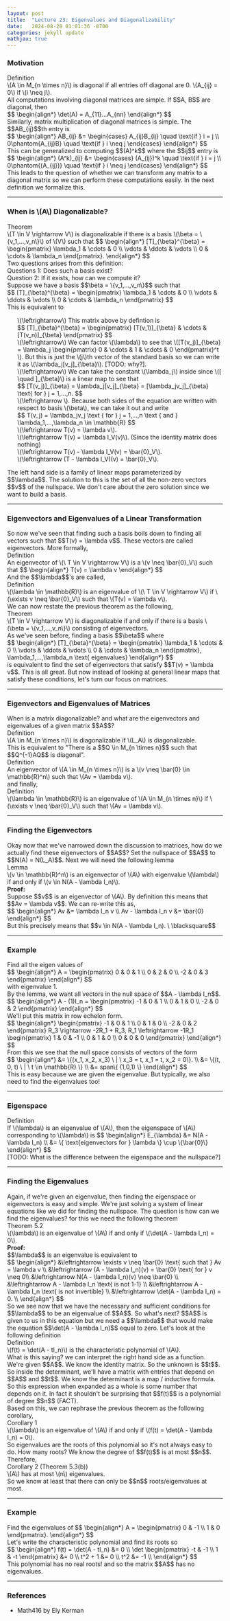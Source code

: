 ```yaml
---
layout: post
title:  "Lecture 23: Eigenvalues and Diagonalizability"
date:   2024-08-20 01:01:36 -0700
categories: jekyll update
mathjax: true
---
```

<!------------------------------------------------------------------------------------>
<h3>Motivation</h3>
<div class="bdiv">
Definition
</div>
<div class="bbdiv">
\(A \in M_{n \times n}\) is diagonal if all entries off diagonal are 0. \(A_{ij} = 0\) if \(i \neq j\).
</div>
All computations involving diagonal matrices are simple. If $$A, B$$ are diagonal, then 
<div>
$$
\begin{align*}
\det(A) = A_{11}...A_{nn}
\end{align*}
$$
</div>
Similarly, matrix multiplication of diagonal matrices is simple. The $$AB_{ij}$$th entry is
<div>
$$
\begin{align*}
AB_{ij} &= \begin{cases} A_{ij}B_{ij} \quad \text{if } i = j \\ 0\phantom{A_{ij}B} \quad \text{if } i \neq j \end{cases}
\end{align*}
$$
</div>
This can be generalized to computing $$(A)^k$$ where the $$ij$$ entry is
<div>
$$
\begin{align*}
(A^k)_{ij} &= \begin{cases} (A_{ij})^k \quad \text{if } i = j \\ 0\phantom{(A_{ij})} \quad \text{if } i \neq j \end{cases}
\end{align*}
$$
</div>
This leads to the question of whether we can transform any matrix to a diagonal matrix so we can perform these computations easily. In the next definition we formalize this.
<hr>

<!------------------------------------------------------------------------------------>
<h3>When is \(A\) Diagonalizable?</h3>
<div class="purdiv">
Theorem
</div>
<div class="purbdiv">
\(T \in V \rightarrow V\) is diagonalizable if there is a basis \(\beta = \{v_1,...,v_n\}\) of \(V\) such that 
$$
\begin{align*}
[T]_{\beta}^{\beta} = 
\begin{pmatrix} 
\lambda_1 & \cdots & 0 \\
\vdots & \ddots & \vdots \\
0 & \cdots & \lambda_n
\end{pmatrix}.
\end{align*}
$$
</div>
<!------------------------------------------------------------------------------------>
Two questions arises from this definition:
<br>
Questions 1: Does such a basis exist?
<br>
Question 2: If it exists, how can we compute it?
<br>
Suppose we have a basis $$\beta = \{v_1,...,v_n\}$$ such that
<div>
$$
[T]_{\beta}^{\beta} = 
\begin{pmatrix} 
\lambda_1 & \cdots & 0 \\
\vdots & \ddots & \vdots \\
0 & \cdots & \lambda_n
\end{pmatrix}
$$
</div>
This is equivalent to
<ul style="list-style: none;">
	<li> \(\leftrightarrow\) This matrix above by defintion is 
<div>
$$
[T]_{\beta}^{\beta} = 
\begin{pmatrix} 
[T(v_1)]_{\beta} & \cdots & [T(v_n)]_{\beta}
\end{pmatrix}
$$
</div>
	</li>
    <li>\(\leftrightarrow\) We can factor \(\lambda\) to see that \([T(v_j)]_{\beta} =  \lambda_j \begin{pmatrix} 0 & \cdots & 1 & \cdots & 0 \end{pmatrix}^t \). But this is just the \(j\)th vector of the standard basis so we can write it as \(\lambda_j[v_j]_{\beta}\). [TODO: why?].
	</li>
    <li>\(\leftrightarrow\) We can take the constant \(\lambda_j\) inside since \([ \quad ]_{\beta}\) is a linear map to see that
		<div>
		$$
		 [T(v_j)]_{\beta} = \lambda_j[v_j]_{\beta} = [\lambda_jv_j]_{\beta}  \text{ for } j = 1,...,n.
		$$
		</div>
	</li>
	<li>\(\leftrightarrow \). Because both sides of the equation are written with respect to basis \(\beta\), we can take it out and write
		<div>
		$$
		 T(v_j) = \lambda_jv_j \text { for } j = 1,...,n \text { and } \lambda_1,...,\lambda_n \in \mathbb{R}
		$$
		</div>
	</li>
	<li>\(\leftrightarrow T(v) = \lambda v\).
	</li>
	<li>\(\leftrightarrow T(v) = \lambda I_V(v)\). (Since the identity matrix does nothing)
	</li>
	<li>\(\leftrightarrow T(v) - \lambda I_V(v) = \bar{0}_V\).
	</li>
	<li>\(\leftrightarrow (T - \lambda I_V)(v) = \bar{0}_V\).
	</li>
</ul>
The left hand side is a family of linear maps parameterized by $$\lambda$$. The solution to this is the set of all the non-zero vectors $$v$$ of the nullspace. We don't care about the zero solution since we want to build a basis.
<hr>

<!------------------------------------------------------------------------------------>
<h3>Eigenvectors and Eigenvalues of a Linear Transformation</h3>
So now we've seen that finding such a basis boils down to finding all vectors such that $$T(v) = \lambda v$$. These vectors are called eigenvectors. More formally,

<div class="bdiv">
Definition
</div>
<div class="bbdiv">
An eigenvector of \(\ T \in V \rightarrow V\) is a \(v \neq \bar{0}_V\) such that
$$
\begin{align*}
T(v) = \lambda v
\end{align*}
$$
</div>
And the $$\lambda$$'s are called,
<br>
<div class="bdiv">
Definition
</div>
<div class="bbdiv">
\(\lambda \in \mathbb{R}\) is an eigenvalue of \(\ T \in V \rightarrow V\) if \(\exists v \neq \bar{0}_V\) such that \(T(v) = \lambda v\).
</div>
We can now restate the previous theorem as the following,
<br>
<div class="purdiv">
Theorem
</div>
<div class="purbdiv">
\(T \in V \rightarrow V\) is diagonalizable if and only if there is a basis \(\beta = \{v_1,...,v_n\}\) consisting of eigenvectors.
</div>
As we've seen before, finding a basis $$\beta$$ where
<div>
$$
\begin{align*}
[T]_{\beta}^{\beta} = 
\begin{pmatrix} 
\lambda_1 & \cdots & 0 \\
\vdots & \ddots & \vdots \\
0 & \cdots & \lambda_n
\end{pmatrix}, \lambda_1,...,\lambda_n \text{ eigenvalues}
\end{align*}
$$
</div>
is equivalent to find the set of eigenvectors that satisfy $$T(v) = \lambda v$$. This is all great. But now instead of looking at general linear maps that satisfy these conditions, let's turn our focus on matrices.
<hr>

<!------------------------------------------------------------------------------------>
<h3>Eigenvectors and Eigenvalues of Matrices</h3>
When is a matrix diagonalizable? and what are the eigenvectors and eigenvalues of a given matrix $$A$$?
<br>
<div class="bdiv">
Definition
</div>
<div class="bbdiv">
\(A \in M_{n \times n}\) is diagonalizable if \(L_A\) is diagonalizable.
</div>
This is equivalent to "There is a $$Q \in M_{n \times n}$$ such that $$Q^{-1}AQ$$ is diagonal".
<br>
<!------------------------------------------------------------------------------------>
<div class="bdiv">
Definition
</div>
<div class="bbdiv">
An eigenvector of \(A \in M_{n \times n}\) is a \(v \neq \bar{0} \in \mathbb{R}^n\) such that \(Av = \lambda v\).
</div>
and finally,
<br>
<div class="bdiv">
Definition
</div>
<div class="bbdiv">
\(\lambda \in \mathbb{R}\) is an eigenvalue of \(A \in M_{n \times n}\) if \(\exists v \neq \bar{0}_V\) such that \(Av = \lambda v\).
</div>
<hr>

<!------------------------------------------------------------------------------------>
<h3>Finding the Eigenvectors</h3>
Okay now that we've narrowed down the discussion to matrices, how do we actually find these eigenvectors of $$A$$? Set the nullspace of $$A$$ to $$N(A) = N(L_A)$$. Next we will need the following lemma
<br>
<div class="purdiv">
Lemma
</div>
<div class="purbdiv">
\(v \in \mathbb{R}^n\) is an eigenvector of \(A\) with eigenvalue \(\lambda\) if and only if \(v \in N(A - \lambda I_n)\).
</div>
<b>Proof:</b>
<br>
Suppose $$v$$ is an eigenvector of \(A\). By definition this means that $$Av = \lambda v$$. We can re-write this as,
<div>
$$
\begin{align*}
Av &= \lambda I_n v \\
Av - \lambda I_n v &= \bar{0}
\end{align*}
$$
</div>
But this precisely means that $$v \in N(A - \lambda I_n). \ \blacksquare$$
<hr>

<!------------------------------------------------------------------------------------>
<h3>Example</h3>
Find all the eigen values of
<div>
$$
\begin{align*}
A = 
\begin{pmatrix} 
0 & 0 & 1 \\
0 & 2 & 0 \\
-2 & 0 & 3
\end{pmatrix}
\end{align*}
$$
</div>
with eigenvalue 1.
<br>
By the lemma, we want all vectors in the null space of $$A - \lambda I_n$$. 
<div>
$$
\begin{align*}
A - (1)I_n = 
\begin{pmatrix} 
-1 & 0 & 1 \\
0 & 1 & 0 \\
-2 & 0 & 2
\end{pmatrix}
\end{align*}
$$
</div>
We'll put this matrix in row echelon form.
<div>
$$
\begin{align*}
\begin{pmatrix} 
-1 & 0 & 1 \\
0 & 1 & 0 \\
-2 & 0 & 2
\end{pmatrix}
R_3 \rightarrow -2R_1 + R_3, R_1 \leftrightarrow -1R_1
\begin{pmatrix} 
1 & 0 & -1 \\
0 & 1 & 0 \\
0 & 0 & 0
\end{pmatrix}
\end{align*}
$$
</div>
From this we see that the null space consists of vectors of the form
<div>
$$
\begin{align*}
&= \{(x_1, x_2, x_3) \ | \ x_3 = t, x_1 = t, x_2 = 0\}. \\
&= \{(t, 0, t) \ | \ t \in \mathbb{R} \} \\
&= span\{ (1,0,1) \}
\end{align*}
$$
</div>
This is easy because we are given the eigenvalue. But typically, we also need to find the eigenvalues too!
<hr>

<!------------------------------------------------------------------------------------>
<h3>Eigenspace</h3>
<div class="bdiv">
Definition
</div>
<div class="bbdiv">
If \(\lambda\) is an eigenvalue of \(A\), then the eigenspace of \(A\) corresponding to \(\lambda\) is
$$
\begin{align*}
E_{\lambda} &= N(A - \lambda I_n) \\
&= \{ \text{eigenvectors for } \lambda \} \cup \{\bar{0}\}
\end{align*}
$$
</div>
[TODO: What is the difference between the eigenspace and the nullspace?]
<hr>

<!------------------------------------------------------------------------------------>
<h3>Finding the Eigenvalues</h3>
Again, if we're given an eigenvalue, then finding the eigenspace or eigenvectors is easy and simple. We're just solving a system of linear equations like we did for finding the nullspace. The question is how can we find the eigenvalues? for this we need the following theorem
<div class="purdiv">
Theorem 5.2
</div>
<div class="purbdiv">
\(\lambda\) is an eigenvalue of \(A\) if and only if \(\det(A - \lambda I_n) = 0\).
</div>
<b>Proof:</b>
<br>
$$\lambda$$ is an eigenvalue is equivalent to
<div>
$$
\begin{align*}
&\leftrightarrow \exists v \neq \bar{0} \text{ such that } Av = \lambda v \\
&\leftrightarrow (A - \lambda I_n)(v) = \bar{0} \text{ for } v \neq 0\\
&\leftrightarrow N(A - \lambda I_n)(v) \neq \bar{0} \\
&\leftrightarrow A - \lambda I_n \text{ is not 1-1} \\
&\leftrightarrow A - \lambda I_n \text{ is not invertible} \\
&\leftrightarrow \det(A - \lambda I_n) = 0. \\
\end{align*}
$$
</div>
So we see now that we have the necessary and sufficient conditions for $$\lambda$$ to be an eigenvalue of $$A$$. So what's next? $$A$$ is given to us in this equation but we need a $$\lambda$$ that would make the equation $$\det(A - \lambda I_n)$$ equal to zero. Let's look at the following definition
<br>
<!------------------------------------------------------------------------------------>
<div class="bdiv">
Definition
</div>
<div class="bbdiv">
\(f(t) = \det(A - tI_n)\) is the characteristic polynomial of \(A\).
</div>
What is this saying? we can interpret the right hand side as a function. We're given $$A$$. We know the identity matrix. So the unknown is $$t$$. So inside the determinant, we'll have a matrix with entries that depend on $$A$$ and $$t$$. We know the determinant is a map / inductive formula. So this expression when expanded as a whole is some number that depends on it. In fact it shouldn't be surprising that $$f(t)$$ is a polynomial of degree $$n$$ (FACT). 
<br>
Based on this, we can rephrase the previous theorem as the following corollary,
<br>
<!------------------------------------------------------------------------------------>
<div class="purdiv">
Corollary 1
</div>
<div class="purbdiv">
\(\lambda\) is an eigenvalue of \(A\) if and only if \(f(t) = \det(A - \lambda I_n) = 0\).
</div>
So eigenvalues are the roots of this polynomial so it's not always easy to do. How many roots? We know the degree of $$f(t)$$ is at most $$n$$. Therefore,
<br>
<div class="purdiv">
Corollary 2 (Theorem 5.3(b))
</div>
<div class="purbdiv">
\(A\) has at most \(n\) eigenvalues.
</div>
So we know at least that there can only be $$n$$ roots/eigenvalues at most.
<hr>

<!------------------------------------------------------------------------------------>
<h3>Example</h3>
Find the eigenvalues of
$$
\begin{align*}
A =
\begin{pmatrix} 
0 & -1 \\
1 & 0
\end{pmatrix}.
\end{align*}
$$
<br>
Let's write the characteristic polynomial and find its roots so
<div>
$$
\begin{align*}
f(t) = \det(A - tI_n) &= 0 \\
\det
\begin{pmatrix} 
-t & -1 \\
1 & -t
\end{pmatrix} &= 0 \\
t^2 + 1 &= 0 \\
t^2 &= -1 \\
\end{align*}
$$
</div>
This polynomial has no real roots! and so the matrix $$A$$ has no eigenvalues.
<hr>

<!------------------------------------------------------------------------------------>
<h3>References</h3>
<ul>
<li>Math416 by Ely Kerman</li>
</ul>






















